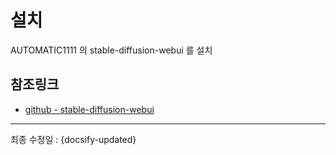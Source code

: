 # 설치

AUTOMATIC1111 의 stable-diffusion-webui 를 설치

## 참조링크

- [github - stable-diffusion-webui](https://github.com/AUTOMATIC1111/stable-diffusion-webui)

---

최종 수정일 : {docsify-updated}
